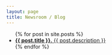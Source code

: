 ```yaml
---
layout: page
title: Newsroom / Blog
---
```


<ul>
    {% for post in site.posts %}
        <li>
          <a href="{{ post.url }}"><b>{{ post.title }}.</b> {{ post.description }}</a>
        </li>
    {% endfor %}
</ul>